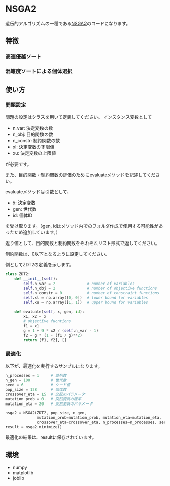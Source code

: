 # NSGA2

遺伝的アルゴリズムの一種である[NSGA2](https://ieeexplore.ieee.org/document/996017)のコードになります。

## 特徴
### 高速優越ソート

### 混雑度ソートによる個体選択

## 使い方
### 問題設定
問題の設定はクラスを用いて定義してください。
インスタンス変数として


- n_var:    決定変数の数
- n_obj:    目的関数の数
- n_constr: 制約関数の数
- xl:       決定変数の下限値
- xu:       決定変数の上限値


が必要です。


また、目的関数・制約関数の評価のためにevaluateメソッドを記述してください。


evaluateメソッドは引数として、


- x:   決定変数
- gen: 世代数
- id:  個体ID


を受け取ります。（gen, idはメソッド内でのフォルダ作成で使用する可能性があったため追加しています。）


返り値として、目的関数と制約関数をそれぞれリスト形式で返してください。

制約関数は、0以下となるように設定してください。


例としてZDT2の定義を示します。
```python
class ZDT2:
    def __init__(self):
        self.n_var = 2              # number of variables
        self.n_obj = 2              # number of objective functions
        self.n_constr = 0           # number of constraint functions
        self.xl = np.array([0, 0])  # lower bound for variables
        self.xu = np.array([1, 1])  # upper bound for variables
    
    def evaluate(self, x, gen, id):
        x1, x2 = x
        # objective fucntions
        f1 = x1
        g = 1 + 9 * x2 / (self.n_var - 1)
        f2 = g * (1 - (f1 / g)**2)
        return [f1, f2], []
```

### 最適化

以下が、最適化を実行するサンプルになります。

```python
n_processes = 1     # 並列数
n_gen = 100         # 世代数
seed = 6            # シード値
pop_size = 128      # 個体数
crossover_eta = 15  # 交配のパラメータ
mutation_prob = 0.  # 突然変異の確率
mutation_eta = 20   # 突然変異のパラメータ

nsga2 = NSGA2(ZDT2, pop_size, n_gen,
              mutation_prob=mutation_prob, mutation_eta=mutation_eta,
              crossover_eta=crossover_eta, n_processes=n_processes, seed=seed)
result = nsga2.minimize()
```

最適化の結果は、resultに保存されています。

## 環境
- numpy
- matplotlib
- joblib


